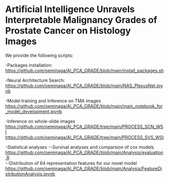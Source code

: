 # Artificial Intelligence Unravels Interpretable Malignancy Grades of Prostate Cancer on Histology Images

We provide the following scripts:
</br>

-Packages installation:
</br>https://github.com/oeminaga/AI_PCA_GRADE/blob/main/install_packages.sh</br>

-Neural Architecture Search:
</br>https://github.com/oeminaga/AI_PCA_GRADE/blob/main/NAS_PlexusNet.ipynb</br>

-Model training and Inference on TMA images
</br>https://github.com/oeminaga/AI_PCA_GRADE/blob/main/main_notebook_for_model_development.ipynb</br>

-Inference on whole-slide images
</br>https://github.com/oeminaga/AI_PCA_GRADE/tree/main/PROCESS_SCN_WSI
</br>https://github.com/oeminaga/AI_PCA_GRADE/tree/main/PROCESS_SVS_WSI</br>

-Statistical analyses
--Survival analyses and comparsion of cox models
</br>https://github.com/oeminaga/AI_PCA_GRADE/blob/main/Analysis/evaluation.R</br>
--Distribution of 64 representation features for our novel model
https://github.com/oeminaga/AI_PCA_GRADE/blob/main/Analysis/FeatureDistributionAnalysis.ipynb</br>

